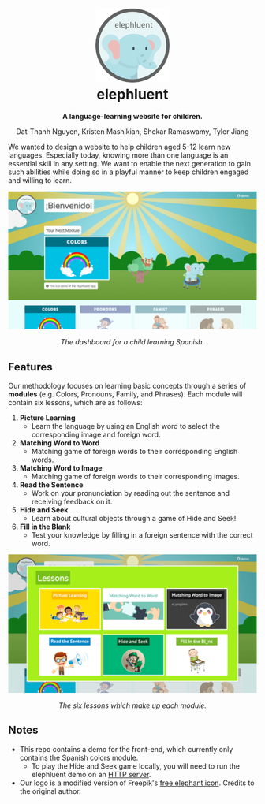 <h1 align="center">
  <br>
  <a href="https://elephluent.github.io"><img alt="elephluent logo" width="150" src="https://github.com/elephluent/elephluent.github.io/blob/master/static/img/logo.svg"></a>
  <br>
  elephluent
  <br>
</h1>

<p align="center">
  <b>A language-learning website for children.</b>
</p>
<p align="center">Dat-Thanh Nguyen, Kristen Mashikian, Shekar Ramaswamy, Tyler Jiang</p>

We wanted to design a website to help children aged 5-12 learn new languages. Especially today, knowing more than one language is an essential skill in any setting. We want to enable the next generation to gain such abilities while doing so in a playful manner to keep children engaged and willing to learn.

![elephluent dashboard with module information](https://github.com/elephluent/elephluent.github.io/blob/master/static/img/screenshots/dashboard.png)
<p align="center">
  <i>The dashboard for a child learning Spanish.</i>
</p>

## Features

Our methodology focuses on learning basic concepts through a series of **modules** (e.g. Colors, Pronouns, Family, and Phrases). Each module will contain six lessons, which are as follows:
1. **Picture Learning**
    * Learn the language by using an English word to select the corresponding image and foreign word.
2. **Matching Word to Word**
    * Matching game of foreign words to their corresponding English words.
3. **Matching Word to Image**
    * Matching game of foreign words to their corresponding images.
4. **Read the Sentence**
    * Work on your pronunciation by reading out the sentence and receiving feedback on it.
5. **Hide and Seek**
    * Learn about cultural objects through a game of Hide and Seek!
6. **Fill in the Blank**
    * Test your knowledge by filling in a foreign sentence with the correct word.

![lessons with lesson information](https://github.com/elephluent/elephluent.github.io/blob/master/static/img/screenshots/lessons.png)
<p align="center">
  <i>The six lessons which make up each module.</i>
</p>

## Notes
* This repo contains a demo for the front-end, which currently only contains the Spanish colors module.
  * To play the Hide and Seek game locally, you will need to run the elephluent demo on an [HTTP server](https://www.npmjs.com/package/http-server).
* Our logo is a modified version of Freepik's [free elephant icon](https://www.flaticon.com/free-icon/elephant_375060?term=elephant&page=1&position=8). Credits to the original author.
